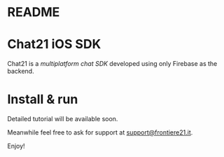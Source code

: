 # README #

# Chat21 iOS SDK #

Chat21 is a *multiplatform chat SDK* developed using only Firebase as the backend.

# Install & run #

Detailed tutorial will be available soon.

Meanwhile feel free to ask for support at support@frontiere21.it.

Enjoy!
